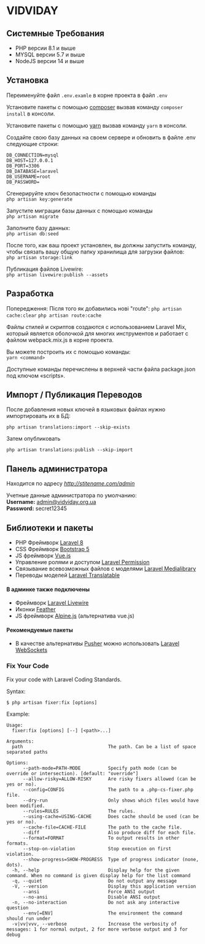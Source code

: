 # VIDVIDAY
## Системные Требования

- PHP версии 8.1 и выше
- MYSQL версии 5.7 и выше
- NodeJS версии 14 и выше

## Установка

Переименуйте файл `.env.examle`  в корне проекта в файл `.env`

Установите пакеты с помощью [composer](https://getcomposer.org/)
вызвав команду `composer install` в консоли.

Установите пакеты с помощью [yarn](https://yarnpkg.com/)
вызвав команду `yarn` в консоли.

Создайте свою базу данных на своем сервере и обновить в файле .env следующие строки:
```
DB_CONNECTION=mysql
DB_HOST=127.0.0.1
DB_PORT=3306
DB_DATABASE=laravel
DB_USERNAME=root
DB_PASSWORD=
```

Сгенерируйте ключ безопастности с помощью команды  
`php artisan key:generate`

Запустите миграции базы данных с помощью команды  
`php artisan migrate`

Заполните базу данных:  
`php artisan db:seed`

После того, как ваш проект установлен, вы должны запустить команду, чтобы связать вашу общую папку хранилища для
загрузки файлов:  
`php artisan storage:link`

Публикация файлов Livewire:  
`php artisan livewire:publish --assets`

## Разработка

Попередження:
Після того як добавились нові "route":
`php artisan cache:clear`
`php artisan route:cache`

Файлы стилей и скриптов создаются с использованием Laravel Mix, который является оболочкой для многих инструментов и
работает с файлом webpack.mix.js в корне проекта.

Вы можете построить их с помощью команды:  
`yarn <command>`

Доступные команды перечислены в верхней части файла package.json под ключом «scripts».

## Импорт / Публикация Переводов

После добавления новых ключей в языковых файлах нужно импортировать их в БД:
```
php artisan translations:import --skip-exists
```
Затем опубликовать
```
php artisan translations:publish --skip-import
```



## Панель администратора
Находится по адресу *http://stitename.com/admin*

Учетные данные администратора по умолчанию:  
**Username:** admin@vidviday.org.ua  
**Password:** secret12345


## Библиотеки и пакеты

- PHP Фреймворк [Laravel 8](https://laravel.com/)
- CSS Фреймворк [Bootstrap 5](https://getbootstrap.com/)
- JS фреймворк [Vue.js](https://vuejs.org/)
- Управление ролями и доступом [Laravel Permission](https://spatie.be/docs/laravel-permission/v4/introduction)
- Связывание всевозможных файлов с моделями [Laravel Medialibrary](https://spatie.be/docs/laravel-medialibrary/v7/introduction)
- Переводы моделей [Laravel Translatable](https://github.com/spatie/laravel-translatable)

#### В админке также подключены
- Фреймворк [Laravel Livewire](https://laravel-livewire.com/)
- Иконки [Feather](https://feathericons.com/)
- JS фреймворк [Alpine.js](https://github.com/alpinejs/alpine) (альтернатива vue.js)

#### Рекомендуемые пакеты
- В качестве альтернативы [Pusher](https://pusher.com/) можно использовать
  [Laravel WebSockets](https://beyondco.de/docs/laravel-websockets/getting-started/introduction)
  
### Fix Your Code
Fix your code with Laravel Coding Standards.

Syntax:
```
$ php artisan fixer:fix [options]
```

Example:
```
Usage:
  fixer:fix [options] [--] [<path>...]

Arguments:
  path                               The path. Can be a list of space separated paths

Options:
      --path-mode=PATH-MODE          Specify path mode (can be override or intersection). [default: "override"]
      --allow-risky=ALLOW-RISKY      Are risky fixers allowed (can be yes or no).
      --config=CONFIG                The path to a .php-cs-fixer.php file.
      --dry-run                      Only shows which files would have been modified.
      --rules=RULES                  The rules.
      --using-cache=USING-CACHE      Does cache should be used (can be yes or no).
      --cache-file=CACHE-FILE        The path to the cache file.
      --diff                         Also produce diff for each file.
      --format=FORMAT                To output results in other formats.
      --stop-on-violation            Stop execution on first violation.
      --show-progress=SHOW-PROGRESS  Type of progress indicator (none, dots).
  -h, --help                         Display help for the given command. When no command is given display help for the list command
  -q, --quiet                        Do not output any message
  -V, --version                      Display this application version
      --ansi                         Force ANSI output
      --no-ansi                      Disable ANSI output
  -n, --no-interaction               Do not ask any interactive question
      --env[=ENV]                    The environment the command should run under
  -v|vv|vvv, --verbose               Increase the verbosity of messages: 1 for normal output, 2 for more verbose output and 3 for debug
  
```
